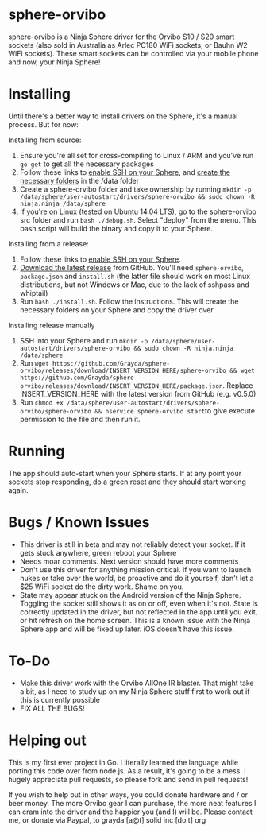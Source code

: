 sphere-orvibo
=============

sphere-orvibo is a Ninja Sphere driver for the Orvibo S10 / S20 smart sockets (also sold in Australia as Arlec PC180 WiFi sockets, or Bauhn W2 WiFi sockets). These smart sockets can be controlled via your mobile phone and now, your Ninja Sphere!

Installing
==========

Until there's a better way to install drivers on the Sphere, it's a manual process. But for now:

Installing from source:
 1. Ensure you're all set for cross-compiling to Linux / ARM and you've run `go get` to get all the necessary packages
 2. Follow these links to [enable SSH on your Sphere][1], and [create the necessary folders][2] in the /data folder
 3. Create a sphere-orvibo folder and take ownership by running `mkdir -p /data/sphere/user-autostart/drivers/sphere-orvibo && sudo chown -R ninja.ninja /data/sphere`
 4. If you're on Linux (tested on Ubuntu 14.04 LTS), go to the sphere-orvibo src folder and run `bash ./debug.sh`. Select "deploy" from the menu. This bash script will build the binary and copy it to your Sphere.

Installing from a release:
 1. Follow these links to [enable SSH on your Sphere][1].
 2. [Download the latest release][3] from GitHub. You'll need `sphere-orvibo`, `package.json` and `install.sh` (the latter file should work on most Linux distributions, but not Windows or Mac, due to the lack of sshpass and whiptail)
 3. Run `bash ./install.sh`. Follow the instructions. This will create the necessary folders on your Sphere and copy the driver over

Installing release manually
 1. SSH into your Sphere and run `mkdir -p /data/sphere/user-autostart/drivers/sphere-orvibo && sudo chown -R ninja.ninja /data/sphere`
 2. Run `wget https://github.com/Grayda/sphere-orvibo/releases/download/INSERT_VERSION_HERE/sphere-orvibo && wget https://github.com/Grayda/sphere-orvibo/releases/download/INSERT_VERSION_HERE/package.json`. Replace INSERT_VERSION_HERE with the latest version from GitHub (e.g. v0.5.0)
 3. Run `chmod +x /data/sphere/user-autostart/drivers/sphere-orvibo/sphere-orvibo && nservice sphere-orvibo start`to give execute permission to the file and then run it.

  [1]: https://developers.ninja/introduction/enable-ssh.html
  [2]: https://developers.ninja/introduction/directory-structure.html
  [3]: https://github.com/Grayda/sphere-orvibo/releases/latest

Running
=======

The app should auto-start when your Sphere starts. If at any point your sockets stop responding, do a green reset and they should start working again.

Bugs / Known Issues
===================

 - This driver is still in beta and may not reliably detect your socket. If it gets stuck anywhere, green reboot your Sphere
 - Needs moar comments. Next version should have more comments
 - Don't use this driver for anything mission critical. If you want to launch nukes or take over the world, be proactive and do it yourself, don't let a $25 WiFi socket do the dirty work. Shame on you.
 - State may appear stuck on the Android version of the Ninja Sphere. Toggling the socket still shows it as on or off, even when it's not. State is correctly updated in the driver, but not reflected in the app until you exit, or hit refresh on the home screen. This is a known issue with the Ninja Sphere app and will be fixed up later. iOS doesn't have this issue.


To-Do
=======

- Make this driver work with the Orvibo AllOne IR blaster. That might take a bit, as I need to study up on my Ninja Sphere stuff first to work out if this is currently possible
 - FIX ALL THE BUGS!

 Helping out
 ===========

 This is my first ever project in Go. I literally learned the language while porting this code over from node.js. As a result, it's going to be a mess. I hugely appreciate pull requests, so please fork and send in pull requests!

 If you wish to help out in other ways, you could donate hardware and / or beer money. The more Orvibo gear I can purchase, the more neat features I can cram into the driver and the happier you (and I) will be. Please contact me, or donate via Paypal, to grayda [a@t] solid inc [do.t] org
